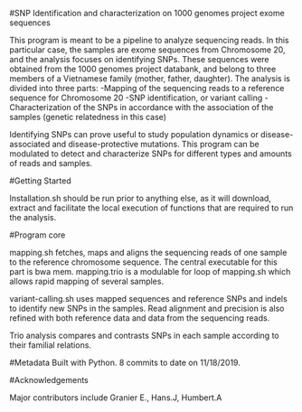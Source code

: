 #SNP Identification and characterization on 1000 genomes project exome sequences

This program is meant to be a pipeline to analyze sequencing reads. 
In this particular case, the samples are exome sequences from Chromosome 20, and the analysis focuses on identifying SNPs.
These sequences were obtained from the 1000 genomes project databank, and belong to three members of a Vietnamese family (mother, father, daughter).
The analysis is divided into three parts:
-Mapping of the sequencing reads to a reference sequence for Chromosome 20
-SNP identification, or variant calling
-Characterization of the SNPs in accordance with the association of the samples (genetic relatedness in this case)

Identifying SNPs can prove useful to study population dynamics or disease-associated and disease-protective mutations.
This program can be modulated to detect and characterize SNPs for different types and amounts of reads and samples.

#Getting Started

Installation.sh should be run prior to anything else, as it will download, extract and facilitate the local execution of functions that are required to run the analysis.

#Program core

mapping.sh fetches, maps and aligns the sequencing reads of one sample to the reference chromosome sequence. The central executable for this part is bwa mem.
mapping.trio is a modulable for loop of mapping.sh  which allows rapid mapping of several samples.
 
variant-calling.sh uses mapped sequences and reference SNPs and indels to identify new SNPs in the samples.
Read alignment and precision is also refined with both reference data and data from the sequencing reads.

Trio analysis compares and contrasts SNPs in each sample according to their familial relations.

#Metadata
Built with Python.
8 commits to date on 11/18/2019.

#Acknowledgements

Major contributors include Granier E., Hans.J, Humbert.A
